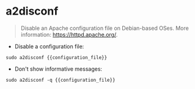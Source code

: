 # a2disconf

> Disable an Apache configuration file on Debian-based OSes.
> More information: <https://httpd.apache.org/>.

- Disable a configuration file:

`sudo a2disconf {{configuration_file}}`

- Don't show informative messages:

`sudo a2disconf -q {{configuration_file}}`
